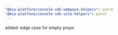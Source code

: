 ```yaml
---
"@mia-platform/console-sdk-webpack-helpers": patch
"@mia-platform/console-sdk-vite-helpers": patch
---
```


added: edge case for empty props
